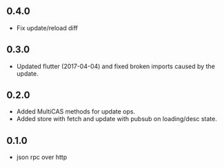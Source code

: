 ## 0.4.0

* Fix update/reload diff

## 0.3.0

* Updated flutter (2017-04-04) and fixed broken imports caused by the update.

## 0.2.0

* Added MultiCAS methods for update ops.
* Added store with fetch and update with pubsub on loading/desc state.

## 0.1.0

* json rpc over http

